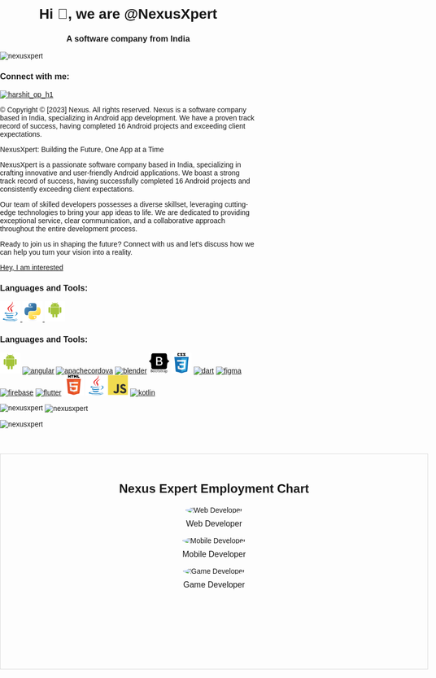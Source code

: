 <h1 align="center">Hi 👋, we are @NexusXpert</h1>
<h3 align="center">A software company from India</h3>

<p align="left"> <img src="https://komarev.com/ghpvc/?username=nexusxpert&label=Profile%20views&color=0e75b6&style=flat" alt="nexusxpert" /> </p>

<h3 align="left">Connect with me:</h3>
<p align="left">
<a href="https://instagram.com/harshit_op_h1" target="blank"><img align="center" src="https://raw.githubusercontent.com/rahuldkjain/github-profile-readme-generator/master/src/images/icons/Social/instagram.svg" alt="harshit_op_h1" height="30" width="40" /></a>
</p>

<p>© Copyright &copy; [2023] Nexus. All rights reserved. Nexus is a software company based in India, specializing in Android app development. We have a proven track record of success, having completed 16 Android projects and exceeding client expectations.</p>

NexusXpert: Building the Future, One App at a Time

NexusXpert is a passionate software company based in India, specializing in crafting innovative and user-friendly Android applications. We boast a strong track record of success, having successfully completed 16 Android projects and consistently exceeding client expectations.

Our team of skilled developers possesses a diverse skillset, leveraging cutting-edge technologies to bring your app ideas to life. We are dedicated to providing exceptional service, clear communication, and a collaborative approach throughout the entire development process.

Ready to join us in shaping the future? Connect with us and let's discuss how we can help you turn your vision into a reality.

<a href="https://wa.me/+918009773835?text=Hey,%20I%20am%20interested" class="mega-button">
  Hey, I am interested
</a>





<h3 align="left">Languages and Tools:</h3>
<p align="left"> 
  <!-- Updated order of languages -->
  <a href="https://www.java.com" target="_blank" rel="noreferrer"> <img src="https://raw.githubusercontent.com/devicons/devicon/master/icons/java/java-original.svg" alt="java" width="40" height="40"/> </a>
  <a href="https://www.python.org" target="_blank" rel="noreferrer"> <img src="https://raw.githubusercontent.com/devicons/devicon/master/icons/python/python-original.svg" alt="python" width="40" height="40"/> </a>
  <a href="https://developer.android.com" target="_blank" rel="noreferrer"> <img src="https://raw.githubusercontent.com/devicons/devicon/master/icons/android/android-original-wordmark.svg" alt="android" width="40" height="40"/> </a>
  <h3 align="left">Languages and Tools:</h3>
<p align="left">
  <a href="https://developer.android.com" target="_blank" rel="noreferrer"><img src="https://raw.githubusercontent.com/devicons/devicon/master/icons/android/android-original-wordmark.svg" alt="android" width="40" height="40"/></a>
  <a href="https://angular.io" target="_blank" rel="noreferrer"><img src="https://angular.io/assets/images/logos/angular/angular.svg" alt="angular" width="40" height="40"/></a>
  <a href="https://cordova.apache.org/" target="_blank" rel="noreferrer"><img src="https://www.vectorlogo.zone/logos/apache_cordova/apache_cordova-icon.svg" alt="apachecordova" width="40" height="40"/></a>
  <a href="https://www.blender.org/" target="_blank" rel="noreferrer"><img src="https://download.blender.org/branding/community/blender_community_badge_white.svg" alt="blender" width="40" height="40"/></a>
  <a href="https://getbootstrap.com" target="_blank" rel="noreferrer"><img src="https://raw.githubusercontent.com/devicons/devicon/master/icons/bootstrap/bootstrap-plain-wordmark.svg" alt="bootstrap" width="40" height="40"/></a>
  <a href="https://www.w3schools.com/css/" target="_blank" rel="noreferrer"><img src="https://raw.githubusercontent.com/devicons/devicon/master/icons/css3/css3-original-wordmark.svg" alt="css3" width="40" height="40"/></a>
  <a href="https://dart.dev" target="_blank" rel="noreferrer"><img src="https://www.vectorlogo.zone/logos/dartlang/dartlang-icon.svg" alt="dart" width="40" height="40"/></a>
  <a href="https://www.figma.com/" target="_blank" rel="noreferrer"><img src="https://www.vectorlogo.zone/logos/figma/figma-icon.svg" alt="figma" width="40" height="40"/></a>
  <a href="https://firebase.google.com/" target="_blank" rel="noreferrer"><img src="https://www.vectorlogo.zone/logos/firebase/firebase-icon.svg" alt="firebase" width="40" height="40"/></a>
  <a href="https://flutter.dev" target="_blank" rel="noreferrer"><img src="https://www.vectorlogo.zone/logos/flutterio/flutterio-icon.svg" alt="flutter" width="40" height="40"/></a>
  <a href="https://www.w3.org/html/" target="_blank" rel="noreferrer"><img src="https://raw.githubusercontent.com/devicons/devicon/master/icons/html5/html5-original-wordmark.svg" alt="html5" width="40" height="40"/></a>
  <a href="https://www.java.com" target="_blank" rel="noreferrer"><img src="https://raw.githubusercontent.com/devicons/devicon/master/icons/java/java-original.svg" alt="java" width="40" height="40"/></a>
  <a href="https://developer.mozilla.org/en-US/docs/Web/JavaScript" target="_blank" rel="noreferrer"><img src="https://raw.githubusercontent.com/devicons/devicon/master/icons/javascript/javascript-original.svg" alt="javascript" width="40" height="40"/></a>
  <a href="https://kotlinlang.org" target="_blank" rel="noreferrer"><img src="https://www.vectorlogo.zone/logos/kotlinlang/kotlinlang-icon.svg" alt="kotlin" width="40" height="40"/></a>
  <!-- ... (add other icons similarly) ... -->
</p>

</p>

<!-- Updated GitHub stats to emphasize Java, Python, and number one status -->
<p><img align="left" src="https://github-readme-stats.vercel.app/api/top-langs?username=nexusxpert&show_icons=true&locale=en&layout=compact" alt="nexusxpert" /></p>

<p>&nbsp;<img align="center" src="https://github-readme-stats.vercel.app/api?username=nexusxpert&show_icons=true&locale=en" alt="nexusxpert" /></p>

<p><img align="center" src="https://github-readme-streak-stats.herokuapp.com/?user=nexusxpert&" alt="nexusxpert" /></p>



<!DOCTYPE html>
<html lang="en">
<head>
    <meta charset="UTF-8">
    <meta name="viewport" content="width=device-width, initial-scale=1.0">
    <title>Nexus Expert Employment Chart</title>
    <style>
        body {
            font-family: Arial, sans-serif;
            margin: 0;
            padding: 0;
        }
        .container {
            width: 800px;
            margin: 50px auto;
            border: 1px solid #ddd;
            padding: 20px;
            text-align: center;
        }
        .title {
            font-size: 24px;
            margin-bottom: 20px;
        }
        .chart {
            width: 100%;
            height: 300px;
        }   
        .image {
            width: 100px;
            height: 100px;
            margin: 0 auto;
            border-radius: 50%;
        }
        .description {
            font-size: 16px;
            margin-top: 10px;
        }
    </style>
</head>
<body>
    <div class="container">
        <h1 class="title">Nexus Expert Employment Chart</h1>
        <div class="chart">
            <img src="[Image of a web developer]" alt="Web Developer" class="image">
            <p class="description">Web Developer</p>
            <img src="[Image of a mobile developer]" alt="Mobile Developer" class="image">
            <p class="description">Mobile Developer</p>
            <img src="[Image of a game developer]" alt="Game Developer" class="image">
            <p class="description">Game Developer</p>
            </div>
    </div>
</body>
</html>

